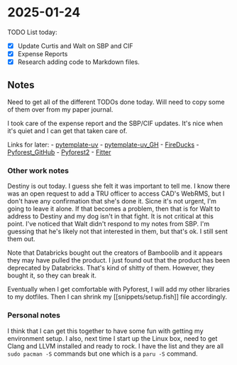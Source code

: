 # 2025-01-24

TODO List today:

-[X] Update Curtis and Walt on SBP and CIF
-[X] Expense Reports
-[X] Research adding code to Markdown files.

## Notes

Need to get all of the different TODOs done today. Will need to copy some of them over from my paper journal.

I took care of the expense report and the SBP/CIF updates. It's nice when it's quiet and I can get that taken care of.

Links for later: 
    - [pytemplate-uv](https://medium.com/@yuxuzi/revolutionize-python-development-with-pytemplate-uv-the-ultimate-project-generation-toolkit-3cc3a9da5280)
    - [pytemplate-uv_GH](https://github.com/yuxuzi/pytemplate-uv)
    - [FireDucks](https://fireducks-dev.github.io/)
    - [Pyforest_GitHub](https://github.com/8080labs/pyforest)
    - [Pyforest2](https://medium.com/@sujathamudadla1213/pyforest-python-library-feel-the-bliss-of-automated-imports-4ef9942bcd36)
    - [Fitter](https://medium.com/the-researchers-guide/finding-the-best-distribution-that-fits-your-data-using-pythons-fitter-library-319a5a0972e9)

### Other work notes

Destiny is out today. I guess she felt it was important to tell me. I know there was an open request to add a TRU officer to access CAD's WebRMS, but I don't have any confirmation that she's done it. Sicne it's not urgent, I'm going to leave it alone. If that becomes a problem, then that is for Walt to address to Destiny and my dog isn't in that fight. It is not critical at this point. I've noticed that Walt didn't respond to my notes from SBP. I'm guessing that he's likely not that interested in them, but that's ok. I still sent them out.

Note that Databricks bought out the creators of Bamboolib and it appears they may have pulled the product. I just found out that the product has been deprecated by Databricks. That's kind of shitty of them. However, they bought it, so they can break it.

Eventually when I get comfortable with Pyforest, I will add my other libraries to my dotfiles. Then I can shrink my [[snippets/setup.fish]] file accordingly.

### Personal notes

I think that I can get this together to have some fun with getting my environment setup. I also, next time I start up the Linux box, need to get Clang and LLVM installed and ready to rock. I have the list and they are all `sudo pacman -S` commands but one which is a `paru -S` command.
